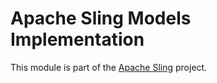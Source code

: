 # Apache Sling Models Implementation

This module is part of the [Apache Sling](https://sling.apache.org) project.
